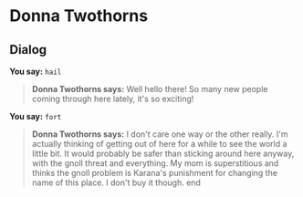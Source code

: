 # Donna Twothorns


## Dialog

**You say:** `hail`



>**Donna Twothorns says:** Well hello there! So many new people coming through here lately, it's so exciting!

**You say:** `fort`



>**Donna Twothorns says:** I don't care one way or the other really. I'm actually thinking of getting out of here for a while to see the world a little bit. It would probably be safer than sticking around here anyway, with the gnoll threat and everything. My mom is superstitious and thinks the gnoll problem is Karana's punishment for changing the name of this place. I don't buy it though.
end